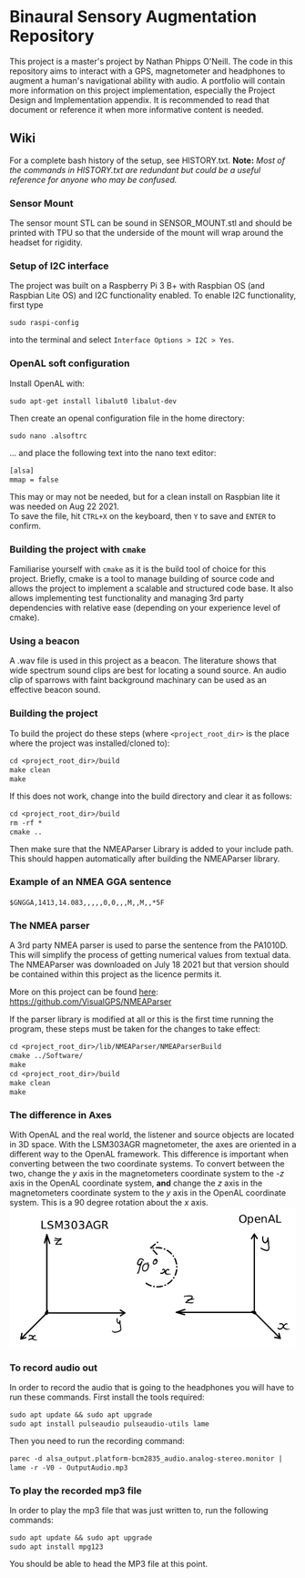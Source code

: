 # Binaural Sensory Augmentation Repository

This project is a master's project by Nathan Phipps O'Neill. The code in this 
 repository aims to interact with a GPS, magnetometer and headphones to augment
 a human's navigational ability with audio. A portfolio will contain more information 
 on this project implementation, especially the Project Design and Implementation 
 appendix. It is recommended to read that document or reference it when more 
 informative content is needed.

## Wiki
For a complete bash history of the setup, see HISTORY.txt. **Note:** *Most of the* 
*commands in HISTORY.txt are redundant but could be a useful reference for anyone* 
*who may be confused.*

### Sensor Mount
The sensor mount STL can be sound in SENSOR_MOUNT.stl and should be printed with TPU so 
that the underside of the mount will wrap around the headset for rigidity.

### Setup of I2C interface
The project was built on a Raspberry Pi 3 B+ with Raspbian OS (and Raspbian Lite OS)
 and I2C functionality enabled. To enable I2C functionality, first type 
 ```
 sudo raspi-config
 ```  
 into the terminal and select 
 `Interface Options > I2C > Yes`.

### OpenAL soft configuration
Install OpenAL with:  
```
sudo apt-get install libalut0 libalut-dev
```    
Then create an openal configuration file in the home directory:  
```
sudo nano .alsoftrc
```    
... and place the following text into the nano text editor:  
```
[alsa]
mmap = false
```  
This may or may not be needed, but for a clean install on Raspbian lite it was 
needed on Aug 22 2021.  
To save the file, hit `CTRL+X` on the keyboard, then `Y` to save and `ENTER` to 
confirm.


### Building the project with `cmake`
Familiarise yourself with `cmake` as it is the build tool of choice for this 
project. Briefly, cmake is a tool to manage building of source code and allows 
the project to implement a scalable and structured code base. It also allows 
implementing test functionality and managing 3rd party dependencies with 
relative ease (depending on your experience level of cmake).  

### Using a beacon
A .wav file is used in this project as a beacon. The literature shows that wide 
spectrum sound clips are best for locating a sound source. An audio clip of sparrows 
with faint background machinary can be used as an effective beacon sound.

### Building the project
To build the project do these steps (where `<project_root_dir>` is the place 
where the project was installed/cloned to):
```
cd <project_root_dir>/build
make clean
make
```  
If this does not work, change into the build directory and clear it as follows:
```
cd <project_root_dir>/build
rm -rf *
cmake ..
```  
Then make sure that the NMEAParser Library is added to your include path. This 
should happen automatically after building the NMEAParser library.

### Example of an NMEA GGA sentence
`
$GNGGA,1413,14.083,,,,,0,0,,,M,,M,,*5F
`
### The NMEA parser
A 3rd party NMEA parser is used to parse the sentence from the PA1010D. This 
will simplify the process of getting numerical values from textual data. 
The NMEAParser was downloaded on July 18 2021 but that version should be 
contained within this project as the licence permits it.  

More on this project can be found 
[here](https://github.com/VisualGPS/NMEAParser):  
https://github.com/VisualGPS/NMEAParser

If the parser library is modified at all or this is the first 
time running the program, these steps must be taken for 
the changes to take effect:  
```
cd <project_root_dir>/lib/NMEAParser/NMEAParserBuild
cmake ../Software/
make
cd <project_root_dir>/build
make clean
make
```  

### The difference in Axes
With OpenAL and the real world, the listener and source objects are located in 3D 
space. With the LSM303AGR magnetometer, the axes are oriented in a different way to 
the OpenAL framework. This difference is important when converting between the two 
coordinate systems. To convert between the two, change the *y* axis in the 
magnetometers coordinate system to the *-z* axis in the OpenAL coordinate system, 
**and** change the *z* axis in the magnetometers coordinate system to the *y* axis 
in the OpenAL coordinate system. This is a 90 degree rotation about the *x* axis. 
![Here is a visual aid of what was just described.](img/coordinateSystemRotation.png)

### To record audio out
In order to record the audio that is going to the headphones you will have to run 
these commands. 
First install the tools required:  
```
sudo apt update && sudo apt upgrade
sudo apt install pulseaudio pulseaudio-utils lame
```
Then you need to run the recording command:  

```
parec -d alsa_output.platform-bcm2835_audio.analog-stereo.monitor | lame -r -V0 - OutputAudio.mp3 
```

### To play the recorded mp3 file
In order to play the mp3 file that was just written to, run the following commands:  
```
sudo apt update && sudo apt upgrade
sudo apt install mpg123
```  
You should be able to head the MP3 file at this point.